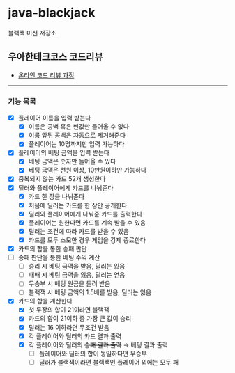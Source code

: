 # java-blackjack

블랙잭 미션 저장소

## 우아한테크코스 코드리뷰

- [온라인 코드 리뷰 과정](https://github.com/woowacourse/woowacourse-docs/blob/master/maincourse/README.md)

---

### 기능 목록

- [x] 플레이어 이름을 입력 받는다
    - [x] 이름은 공백 혹은 빈값만 들어올 수 없다
    - [x] 이름 앞뒤 공백은 자동으로 제거해준다
    - [x] 플레이어는 10명까지만 입력 가능하다
- [x] 플레이어의 베팅 금액을 입력 받는다
    - [x] 베팅 금액은 숫자만 들어올 수 있다
    - [x] 베팅 금액은 천원 이상, 10만원이하만 가능하다
- [x] 중복되지 않는 카드 52개 생성한다
- [x] 딜러와 플레이어에게 카드를 나눠준다
    - [x] 카드 한 장을 나눠준다
    - [x] 처음에 딜러는 카드를 한 장만 공개한다
    - [x] 딜러와 플레이어에게 나눠준 카드를 출력한다
    - [x] 플레이어는 원한다면 카드를 계속 받을 수 있음
    - [x] 딜러는 조건에 따라 카드를 받을 수 있음
    - [x] 카드를 모두 소모한 경우 게임을 강제 종료한다
- [x] 카드의 합을 통한 승패 판단
- [ ] 승패 판단을 통한 베팅 수익 계산
    - [ ] 승리 시 베팅 금액을 받음, 딜러는 잃음
    - [ ] 패배 시 베팅 금액을 잃음, 딜러는 얻음
    - [ ] 무승부 시 베팅 원금을 돌려 받음
    - [ ] 블랙잭 시 베팅 금액의 1.5배를 받음, 딜러는 잃음
- [x] 카드의 합을 계산한다
    - [x] 첫 두장의 합이 21이라면 블랙잭
    - [x] 카드의 합이 21이하 중 가장 큰 값이 승리
    - [x] 딜러는 16 이하라면 무조건 받음
    - [x] 각 플레이어와 딜러의 카드 결과 출력
    - [x] 각 플레이어와 딜러의 ~~승패 결과 출력~~ → 베팅 결과 출력
        - [ ] 플레이어와 딜러의 합이 동일하다면 무승부
        - [ ] 딜러가 블랙잭이라면 블랙잭인 플레이어 외에는 모두 패
